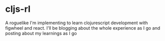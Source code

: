 # cljs-rl
A roguelike I'm implementing to learn clojurescript development with figwheel and react.  I'll be blogging about the whole experience as I go and posting about my learnings as I go
